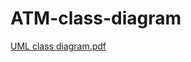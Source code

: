 # ATM-class-diagram
[UML class diagram.pdf](https://github.com/ITIvanov18/ATM-class-diagram/files/10957777/UML.class.diagram.pdf)
